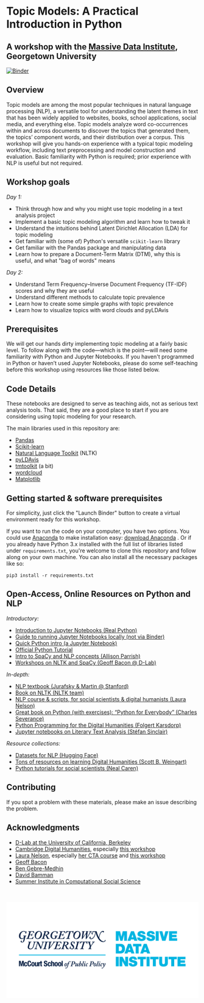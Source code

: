 # Topic Models: A Practical Introduction in Python
## A workshop with the [Massive Data Institute](https://mccourt.georgetown.edu/research/the-massive-data-institute/), Georgetown University

[![Binder](https://mybinder.org/badge_logo.svg)](https://mybinder.org/v2/gh/jhaber-zz/topic-models-2022/HEAD)


## Overview

Topic models are among the most popular techniques in natural language processing (NLP), a versatile tool for understanding the latent themes in text that has been widely applied to websites, books, school applications, social media, and everything else. Topic models analyze word co-occurrences within and across documents to discover the topics that generated them, the topics’ component words, and their distribution over a corpus. This workshop will give you hands-on experience with a typical topic modeling workflow, including text preprocessing and model construction and evaluation. Basic familiarity with Python is required; prior experience with NLP is useful but not required.


## Workshop goals

_Day 1:_ 
* Think through how and why you might use topic modeling in a text analysis project
* Implement a basic topic modeling algorithm and learn how to tweak it
* Understand the intuitions behind Latent Dirichlet Allocation (LDA) for topic modeling
* Get familiar with (some of) Python's versatile `scikit-learn` library
* Get familiar with the Pandas package and manipulating data
* Learn how to prepare a Document-Term Matrix (DTM), why this is useful, and what "bag of words" means

_Day 2:_
* Understand Term Frequency–Inverse Document Frequency (TF-IDF) scores and why they are useful
* Understand different methods to calculate topic prevalence
* Learn how to create some simple graphs with topic prevalence
* Learn how to visualize topics with word clouds and pyLDAvis


## Prerequisites

We will get our hands dirty implementing topic modeling at a fairly basic level. To follow along with the code—which is the point—will need some familiarity with Python and Jupyter Notebooks. If you haven't programmed in Python or haven’t used Jupyter Notebooks, please do some self-teaching before this workshop using resources like those listed below. 


## Code Details

These notebooks are designed to serve as teaching aids, not as serious text analysis tools. That said, they are a good place to start if you are considering using topic modeling for your research.

The main libraries used in this repository are:
* [Pandas](https://pandas.pydata.org/)
* [Scikit-learn](https://scikit-learn.org/stable/)
* [Natural Language Toolkit](https://www.nltk.org/) (NLTK)
* [pyLDAvis](https://github.com/bmabey/pyLDAvis)
* [tmtoolkit](https://tmtoolkit.readthedocs.io/en/latest/) (a bit)
* [wordcloud](https://amueller.github.io/word_cloud/)
* [Matplotlib](https://matplotlib.org/)


## Getting started & software prerequisites

For simplicity, just click the "Launch Binder" button to create a virtual environment ready for this workshop. 

If you want to run the code on your computer, you have two options. You could use [Anaconda](https://www.anaconda.com/what-is-anaconda/) to make installation easy: [download Anaconda](https://www.anaconda.com/download/) . Or if you already have Python 3.x installed with the full list of libraries listed under `requirements.txt`, you're welcome to clone this repository and follow along on your own machine. You can also install all the necessary packages like so: 

```
pip3 install -r requirements.txt
```


## Open-Access, Online Resources on Python and NLP

_Introductory:_
* [Introduction to Jupyter Notebooks (Real Python)](https://realpython.com/jupyter-notebook-introduction/)
* [Guide to running Jupyter Notebooks locally (not via Binder)](https://www.datacamp.com/community/tutorials/tutorial-jupyter-notebook)
* [Quick Python intro (a Jupyter Notebook)](https://github.com/jhaber-zz/nlp-python-2020/blob/master/solutions/intro-to-python.ipynb)
* [Official Python Tutorial](https://docs.python.org/3/tutorial/index.html)
* [Intro to SpaCy and NLP concepts (Allison Parrish)](https://gist.github.com/aparrish/f21f6abbf2367e8eb23438558207e1c3)
* [Workshops on NLTK and SpaCy (Geoff Bacon @ D-Lab)](https://github.com/geoffbacon/nlp-with-nltk-spacy)

_In-depth:_
* [NLP textbook (Jurafsky & Martin @ Stanford)](https://web.stanford.edu/~jurafsky/slp3/)
* [Book on NLTK (NLTK team)](http://www.nltk.org/book/)
* [NLP course & scripts, for social scientists & digital humanists (Laura Nelson)](https://github.com/lknelson/text-analysis-course)
* [Great book on Python (with exercises): “Python for Everybody” (Charles Severance)](https://www.py4e.com/book.php)
* [Python Programming for the Digital Humanities (Folgert Karsdorp)](http://www.karsdorp.io/python-course/)
* [Jupyter notebooks on Literary Text Analysis (Stéfan Sinclair)](https://github.com/sgsinclair/alta/blob/master/ipynb/ArtOfLiteraryTextAnalysis.ipynb)

_Resource collections:_
* [Datasets for NLP (Hugging Face)](https://github.com/huggingface/datasets)
* [Tons of resources on learning Digital Humanities (Scott B. Weingart)](https://scottbot.net/teaching-yourself-to-code-in-dh/)
* [Python tutorials for social scientists (Neal Caren)](https://nealcaren.github.io/python-tutorials/)


## Contributing

If you spot a problem with these materials, please make an issue describing the problem.


## Acknowledgments

* [D-Lab at the University of California, Berkeley](https://dlab.berkeley.edu/)
* [Cambridge Digital Humanities](https://www.cdh.cam.ac.uk/), especially [this workshop](https://github.com/mchesterkadwell/intro-to-text-mining-with-python)
* [Laura Nelson](http://www.lauraknelson.com), especially [her CTA course](https://github.com/lknelson/text-analysis-course) and [this workshop](https://github.com/lknelson/text-analysis-course/blob/master/scripts/04.03.01_IntroductionToTopicModeling.ipynb)
* [Geoff Bacon](https://geoffbacon.github.io/)
* [Ben Gebre-Medhin](http://gebre-medhin.com)
* [David Bamman](https://people.ischool.berkeley.edu/~dbamman/)
* [Summer Institute in Computational Social Science](https://sicss.io/)

<br>

![MDI logo](assets/mdi_logo.png)
